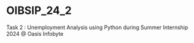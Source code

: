 # OIBSIP_24_2
 Task 2 : Unemployment Analysis using Python during Summer Internship 2024 @ Oasis Infobyte
